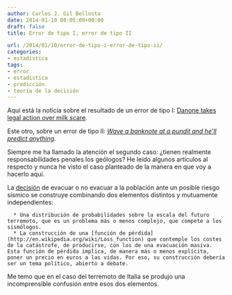 ```yaml
---
author: Carlos J. Gil Bellosta
date: 2014-01-10 08:05:09+00:00
draft: false
title: Error de tipo I, error de tipo II

url: /2014/01/10/error-de-tipo-i-error-de-tipo-ii/
categories:
- estadística
tags:
- error
- estadística
- predicción
- teoría de la decisión
---
```


Aquí está la noticia sobre el resultado de un error de tipo I: [Danone takes legal action over milk scare](http://www.ft.com/cms/s/0/9dc84772-78b4-11e3-831c-00144feabdc0.html).

Este otro, sobre un error de tipo II: _[Wave a banknote at a pundit and he'll predict anything](http://www.theguardian.com/commentisfree/2012/oct/25/italy-earthquake-laquila-banknote-predict)_.

Siempre me ha llamado la atención el segundo caso: ¿tienen realmente responsabilidades penales los geólogos? He leído algunos artículos al respecto y nunca he visto el caso planteado de la manera en que voy a hacerlo aquí.

La [decisión](http://en.wikipedia.org/wiki/Decision_theory) de evacuar o no evacuar a la población ante un posible riesgo sísmico se construye combinando dos elementos distintos y mutuamente independientes:



	  * Una distribución de probabilidades sobre la escala del futuro terremoto, que es un problema más o menos complejo, que compete a los sismólogos.
	  * La construcción de una [función de pérdida](http://en.wikipedia.org/wiki/Loss_function) que contemple los costes de la catástrofe, de producirse, con los de una evacuación masiva. Esta función de pérdida implica, de manera más o menos explícita, poner un precio en euros a las vidas. Por eso, su construcción debería ser un tema político, abierto a debate.

Me temo que en el caso del terremoto de Italia se produjo una incomprensible confusión entre esos dos elementos.

